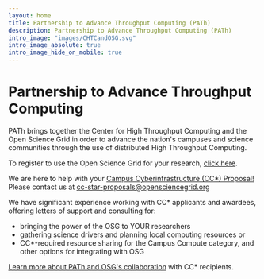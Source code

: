 ```yaml
---
layout: home
title: Partnership to Advance Throughput Computing (PATh)
description: Partnership to Advance Throughput Computing (PATh)
intro_image: "images/CHTCandOSG.svg"
intro_image_absolute: true
intro_image_hide_on_mobile: true
---
```


# Partnership to Advance Throughput Computing

PATh brings together the Center for High Throughput Computing and the
Open Science Grid in order to advance the nation's campuses and science
communities through the use of distributed High Throughput Computing.

<p>To register to use the Open Science Grid for your research, <a href="https://www.osgconnect.net/signup" target="_blank">click here</a>.</p>


  <p>We are here to help with your <a href="https://www.nsf.gov/pubs/2021/nsf21528/nsf21528.htm/">Campus Cyberinfrastructure (CC*) Proposal!</a> Please contact us at <a href="mailto:cc-star-proposals@opensciencegrid.org">cc-star-proposals@opensciencegrid.org</a></strong></p>
  <p>We have significant experience working with CC* applicants and awardees, offering letters of support and consulting for:
  </p>
  <ul>
    <li>bringing the power of the OSG to YOUR researchers</li>
    <li>
        gathering science drivers and planning local computing resources or
    </li>
    <li>CC*-required resource sharing for the Campus Compute category, and other options for integrating with OSG</li>
  </ul>
  
   
   <p><a href="https://opensciencegrid.org/technology/policy/campus-cyberinfrastructure/">Learn more about PATh and OSG's collaboration<a> with CC* recipients. 
  </p>
  
